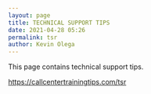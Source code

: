 ```yaml
--- 
layout: page
title: TECHNICAL SUPPORT TIPS
date: 2021-04-28 05:26
permalink: tsr 
author: Kevin Olega 
--- 
```

This page contains technical support tips.

https://callcentertrainingtips.com/tsr